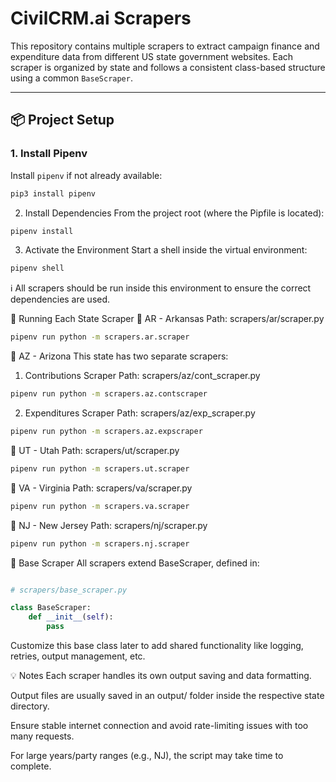 # CivilCRM.ai Scrapers

This repository contains multiple scrapers to extract campaign finance and expenditure data from different US state government websites. Each scraper is organized by state and follows a consistent class-based structure using a common `BaseScraper`.

---

## 📦 Project Setup

### 1. Install Pipenv

Install `pipenv` if not already available:

```bash
pip3 install pipenv
```

2. Install Dependencies
From the project root (where the Pipfile is located):

```bash
pipenv install
```

3. Activate the Environment
Start a shell inside the virtual environment:

```bash
pipenv shell
```

ℹ️ All scrapers should be run inside this environment to ensure the correct dependencies are used.

🚀 Running Each State Scraper
🔹 AR - Arkansas
Path: scrapers/ar/scraper.py

```bash
pipenv run python -m scrapers.ar.scraper
```

🔹 AZ - Arizona
This state has two separate scrapers:

1. Contributions Scraper
Path: scrapers/az/cont_scraper.py

```bash
pipenv run python -m scrapers.az.contscraper
```

2. Expenditures Scraper
Path: scrapers/az/exp_scraper.py

```bash
pipenv run python -m scrapers.az.expscraper
```

🔹 UT - Utah
Path: scrapers/ut/scraper.py

```bash
pipenv run python -m scrapers.ut.scraper
```

🔹 VA - Virginia
Path: scrapers/va/scraper.py

```bash
pipenv run python -m scrapers.va.scraper
```

🔹 NJ - New Jersey
Path: scrapers/nj/scraper.py

```bash
pipenv run python -m scrapers.nj.scraper
```

🧪 Base Scraper
All scrapers extend BaseScraper, defined in:

```python

# scrapers/base_scraper.py

class BaseScraper:
    def __init__(self):
        pass

```

Customize this base class later to add shared functionality like logging, retries, output management, etc.

💡 Notes
Each scraper handles its own output saving and data formatting.

Output files are usually saved in an output/ folder inside the respective state directory.

Ensure stable internet connection and avoid rate-limiting issues with too many requests.

For large years/party ranges (e.g., NJ), the script may take time to complete.
